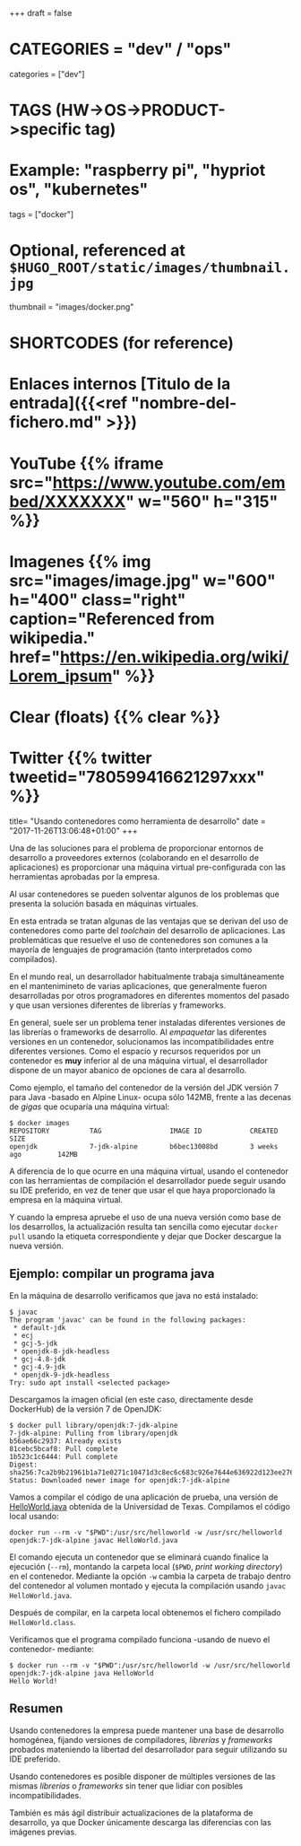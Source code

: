 +++
draft = false

# CATEGORIES = "dev" / "ops"
categories = ["dev"]
# TAGS (HW->OS->PRODUCT->specific tag)
# Example: "raspberry pi", "hypriot os", "kubernetes"

tags = ["docker"]

# Optional, referenced at `$HUGO_ROOT/static/images/thumbnail.jpg`
thumbnail = "images/docker.png"

# SHORTCODES (for reference)

# Enlaces internos [Titulo de la entrada]({{<ref "nombre-del-fichero.md" >}})

# YouTube {{% iframe src="https://www.youtube.com/embed/XXXXXXX" w="560" h="315" %}}
# Imagenes {{% img src="images/image.jpg" w="600" h="400" class="right" caption="Referenced from wikipedia." href="https://en.wikipedia.org/wiki/Lorem_ipsum" %}}
# Clear (floats) {{% clear %}}
# Twitter {{% twitter tweetid="780599416621297xxx" %}}

title=  "Usando contenedores como herramienta de desarrollo"
date = "2017-11-26T13:06:48+01:00"
+++

Una de las soluciones para el problema de proporcionar entornos de desarrollo a proveedores externos (colaborando en el desarrollo de aplicaciones) es proporcionar una máquina virtual pre-configurada con las herramientas aprobadas por la empresa.

Al usar contenedores se pueden solventar algunos de los problemas que presenta la solución basada en máquinas virtuales.

En esta entrada se tratan algunas de las ventajas que se derivan del uso de contenedores como parte del _toolchain_ del desarrollo de aplicaciones. Las problemáticas que resuelve el uso de contenedores son comunes a la mayoría de lenguajes de programación (tanto interpretados como compilados).

<!--more-->

En el mundo real, un desarrollador habitualmente trabaja simultáneamente en el mantenimineto de varias aplicaciones, que generalmente fueron desarrolladas por otros programadores en diferentes momentos del pasado y que usan versiones diferentes de librerías y frameworks.

En general, suele ser un problema tener instaladas diferentes versiones de las librerías o frameworks de desarrollo. Al _empaquetar_ las diferentes versiones en un contenedor, solucionamos las incompatibilidades entre diferentes versiones. Como el espacio y recursos requeridos por un contenedor es **muy** inferior al de una máquina virtual, el desarrollador dispone de un mayor abanico de opciones de cara al desarrollo.

Como ejemplo, el tamaño del contenedor de la versión del JDK versión 7 para Java -basado en Alpine Linux- ocupa sólo 142MB, frente a las decenas de _gigas_ que ocuparía una máquina virtual:

```shell
$ docker images
REPOSITORY          TAG                 IMAGE ID            CREATED             SIZE
openjdk             7-jdk-alpine        b6bec13008bd        3 weeks ago         142MB
```

A diferencia de lo que ocurre en una máquina virtual, usando el contenedor con las herramientas de compilación el desarrollador puede seguir usando su IDE preferido, en vez de tener que usar el que haya proporcionado la empresa en la máquina virtual.

Y cuando la empresa apruebe el uso de una nueva versión como base de los desarrollos, la actualización resulta tan sencilla como ejecutar `docker pull` usando la etiqueta correspondiente y dejar que Docker descargue la nueva versión.

## Ejemplo: compilar un programa java

En la máquina de desarrollo verificamos que java no está instalado:

```shell
$ javac
The program 'javac' can be found in the following packages:
 * default-jdk
 * ecj
 * gcj-5-jdk
 * openjdk-8-jdk-headless
 * gcj-4.8-jdk
 * gcj-4.9-jdk
 * openjdk-9-jdk-headless
Try: sudo apt install <selected package>
```

Descargamos la imagen oficial (en este caso, directamente desde DockerHub) de la versión 7 de OpenJDK:

```shell
$ docker pull library/openjdk:7-jdk-alpine
7-jdk-alpine: Pulling from library/openjdk
b56ae66c2937: Already exists
81cebc5bcaf8: Pull complete
1b523c1c6444: Pull complete
Digest: sha256:7ca2b9b21961b1a71e0271c10471d3c8ec6c683c926e7644e636922d123ee276
Status: Downloaded newer image for openjdk:7-jdk-alpine
```

Vamos a compilar el código de una aplicación de prueba, una versión de [HelloWorld.java](https://www.cs.utexas.edu/~scottm/cs307/javacode/codeSamples/HelloWorld.java) obtenida de la Universidad de Texas. Compilamos el código local usando:

```shell
docker run --rm -v "$PWD":/usr/src/helloworld -w /usr/src/helloworld openjdk:7-jdk-alpine javac HelloWorld.java
```

El comando ejecuta un contenedor que se eliminará cuando finalice la ejecución (`--rm`), montando la carpeta local (`$PWD`, _print working directory_) en el contenedor. Mediante la opción `-w` cambia la carpeta de trabajo dentro del contenedor al volumen montado y ejecuta la compilación usando `javac HelloWorld.java`.

Después de compilar, en la carpeta local obtenemos el fichero compilado `HelloWorld.class`.

Verificamos que el programa compilado funciona -usando de nuevo el contenedor- mediante:

```shell
$ docker run --rm -v "$PWD":/usr/src/helloworld -w /usr/src/helloworld openjdk:7-jdk-alpine java HelloWorld
Hello World!
```

## Resumen

Usando contenedores la empresa puede mantener una base de desarrollo homogénea, fijando versiones de compiladores, _librerías_ y _frameworks_ probados mateniendo la libertad del desarrollador para seguir utilizando su IDE preferido.

Usando contenedores es posible disponer de múltiples versiones de las mismas _librerías_ o _frameworks_ sin tener que lidiar con posibles incompatibilidades.

También es más ágil distribuir actualizaciones de la plataforma de desarrollo, ya que Docker únicamente descarga las diferencias con las imágenes previas.